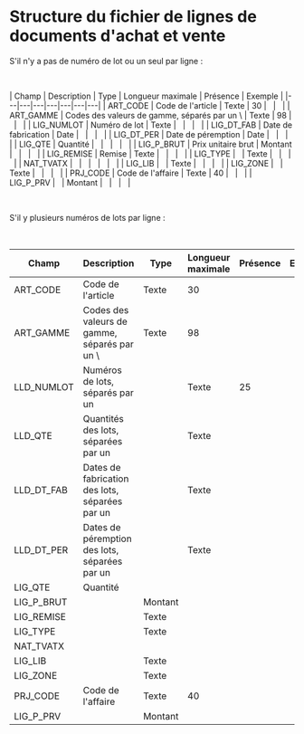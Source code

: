 # Structure du fichier de lignes de documents d'achat et vente
S'il n'y a pas de numéro de lot ou un seul par ligne :


 











| Champ | Description | Type | Longueur maximale | Présence | Exemple |
|---|---|---|---|---|---|---|
| ART\_CODE | Code de l'article | Texte | 30 |   |   |
| ART\_GAMME | Codes des valeurs de gamme, séparés par un \ | Texte | 98 |   |   |
| LIG\_NUMLOT | Numéro de lot | Texte |   |   |   |
| LIG\_DT\_FAB | Date de fabrication | Date |   |   |   |
| LIG\_DT\_PER | Date de péremption | Date |   |   |   |
| LIG\_QTE | Quantité |   |   |   |   |
| LIG\_P\_BRUT | Prix unitaire brut | Montant |   |   |   |
| LIG\_REMISE | Remise | Texte |   |   |   |
| LIG\_TYPE |   | Texte |   |   |   |
| NAT\_TVATX |   |   |   |   |   |
| LIG\_LIB |   | Texte |   |   |   |
| LIG\_ZONE |   | Texte |   |   |   |
| PRJ\_CODE | Code de l'affaire | Texte | 40 |   |   |
| LIG\_P\_PRV |   | Montant |   |   |   |


 


S'il y plusieurs numéros de lots par ligne :


 











| Champ | Description | Type | Longueur maximale | Présence | Exemple |
|---|---|---|---|---|---|
| ART\_CODE | Code de l'article | Texte | 30 |   |   |
| ART\_GAMME | Codes des valeurs de gamme, séparés par un \ | Texte | 98 |   |   |
| LLD\_NUMLOT | Numéros de lots, séparés par un | | Texte | 25 |   |   |
| LLD\_QTE | Quantités des lots, séparées par un | | Texte |   |   |   |
| LLD\_DT\_FAB | Dates de fabrication des lots, séparées par un | | Texte |   |   |   |
| LLD\_DT\_PER | Dates de péremption des lots, séparées par un | | Texte |   |   |   |
| LIG\_QTE | Quantité |   |   |   |   |
| LIG\_P\_BRUT |   | Montant |   |   |   |
| LIG\_REMISE |   | Texte |   |   |   |
| LIG\_TYPE |   | Texte |   |   |   |
| NAT\_TVATX |   |   |   |   |   |
| LIG\_LIB |   | Texte |   |   |   |
| LIG\_ZONE |   | Texte |   |   |   |
| PRJ\_CODE | Code de l'affaire | Texte | 40 |   |   |
| LIG\_P\_PRV |   | Montant |   |   |   |


